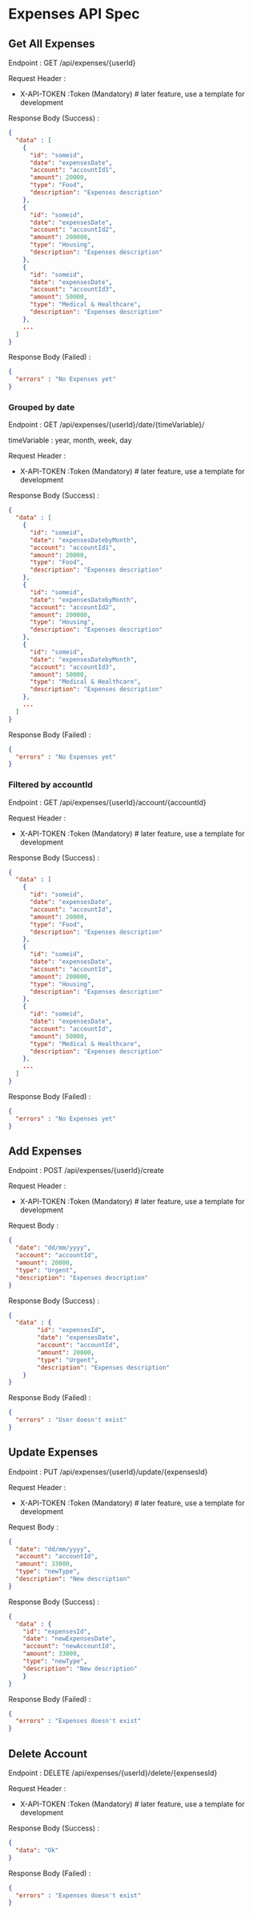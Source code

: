 # Expenses API Spec

## Get All Expenses

Endpoint : GET /api/expenses/{userId}

Request Header :

- X-API-TOKEN :Token (Mandatory) # later feature, use a template for development

Response Body (Success) :

```json
{
  "data" : [
    {
      "id": "someid",
      "date": "expensesDate",
      "account": "accountId1",
      "amount": 20000,
      "type": "Food",
      "description": "Expenses description"
    },
    {
      "id": "someid",
      "date": "expensesDate",
      "account": "accountId2",
      "amount": 200000,
      "type": "Housing",
      "description": "Expenses description"
    },
    {
      "id": "someid",
      "date": "expensesDate",
      "account": "accountId3",
      "amount": 50000,
      "type": "Medical & Healthcare",
      "description": "Expenses description"
    },
    ...
  ]
}
```

Response Body (Failed) :

```json
{
  "errors" : "No Expenses yet"
}
```

### Grouped by date

Endpoint : GET /api/expenses/{userId}/date/{timeVariable}/

timeVariable : year, month, week, day

Request Header :

- X-API-TOKEN :Token (Mandatory) # later feature, use a template for development

Response Body (Success) :

```json
{
  "data" : [
    {
      "id": "someid",
      "date": "expensesDatebyMonth",
      "account": "accountId1",
      "amount": 20000,
      "type": "Food",
      "description": "Expenses description"
    },
    {
      "id": "someid",
      "date": "expensesDatebyMonth",
      "account": "accountId2",
      "amount": 200000,
      "type": "Housing",
      "description": "Expenses description"
    },
    {
      "id": "someid",
      "date": "expensesDatebyMonth",
      "account": "accountId3",
      "amount": 50000,
      "type": "Medical & Healthcare",
      "description": "Expenses description"
    },
    ...
  ]
}
```

Response Body (Failed) :

```json
{
  "errors" : "No Expenses yet"
}
```

### Filtered by accountId

Endpoint : GET /api/expenses/{userId}/account/{accountId}

Request Header :

- X-API-TOKEN :Token (Mandatory) # later feature, use a template for development

Response Body (Success) :

```json
{
  "data" : [
    {
      "id": "someid",
      "date": "expensesDate",
      "account": "accountId",
      "amount": 20000,
      "type": "Food",
      "description": "Expenses description"
    },
    {
      "id": "someid",
      "date": "expensesDate",
      "account": "accountId",
      "amount": 200000,
      "type": "Housing",
      "description": "Expenses description"
    },
    {
      "id": "someid",
      "date": "expensesDate",
      "account": "accountId",
      "amount": 50000,
      "type": "Medical & Healthcare",
      "description": "Expenses description"
    },
    ...
  ]
}
```

Response Body (Failed) :

```json
{
  "errors" : "No Expenses yet"
}
```

## Add Expenses

Endpoint : POST /api/expenses/{userId}/create

Request Header :

- X-API-TOKEN :Token (Mandatory) # later feature, use a template for development

Request Body :

```json
{
  "date": "dd/mm/yyyy",
  "account": "accountId",
  "amount": 20000,
  "type": "Urgent",
  "description": "Expenses description"
}
```

Response Body (Success) :

```json
{
  "data" : {
        "id": "expensesId",
        "date": "expensesDate",
        "account": "accountId",
        "amount": 20000,
        "type": "Urgent",
        "description": "Expenses description"
    }
}
```

Response Body (Failed) :

```json
{
  "errors" : "User doesn't exist"
}
```

## Update Expenses

Endpoint : PUT /api/expenses/{userId}/update/{expensesId}

Request Header :

- X-API-TOKEN :Token (Mandatory) # later feature, use a template for development

Request Body :

```json
{
  "date": "dd/mm/yyyy",
  "account": "accountId",
  "amount": 33000,
  "type": "newType",
  "description": "New description"
}
```

Response Body (Success) :

```json
{
  "data" : {
    "id": "expensesId",
    "date": "newExpensesDate",
    "account": "newAccountId",
    "amount": 33000,
    "type": "newType",
    "description": "New description"
    }
}
```

Response Body (Failed) :

```json
{
  "errors" : "Expenses doesn't exist"
}
```

## Delete Account

Endpoint : DELETE /api/expenses/{userId}/delete/{expensesId}

Request Header :

- X-API-TOKEN :Token (Mandatory) # later feature, use a template for development

Response Body (Success) :

```json
{
  "data": "Ok"
}
```

Response Body (Failed) :

```json
{
  "errors" : "Expenses doesn't exist"
}
```